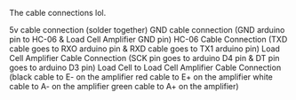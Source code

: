 The cable connections lol.

5v cable connection (solder together)
GND cable connection (GND arduino pin to HC-06 & Load Cell Amplifier GND pin)
HC-06 Cable Connection (TXD cable goes to RXO arduino pin & RXD cable goes to TX1 arduino pin)
Load Cell Amplifier Cable Connection (SCK pin goes to arduino D4 pin & DT pin goes to arduino D3 pin)
Load Cell to Load Cell Amplifier Cable Connection (black cable to E- on the amplifier
                                                   red cable to E+ on the amplifier 
                                                   white cable to A- on the amplifier
                                                   green cable to A+ on the amplifier)
